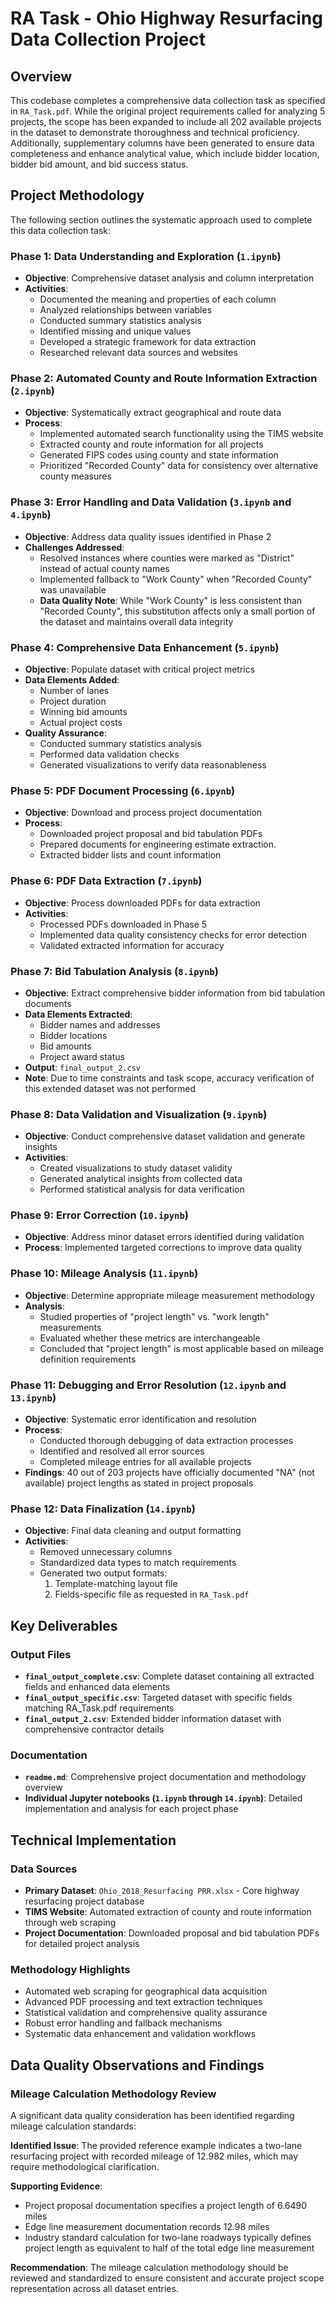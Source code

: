 # RA Task - Ohio Highway Resurfacing Data Collection Project

## Overview

This codebase completes a comprehensive data collection task as specified in `RA_Task.pdf`. While the original project requirements called for analyzing 5 projects, the scope has been expanded to include all 202 available projects in the dataset to demonstrate thoroughness and technical proficiency. Additionally, supplementary columns have been generated to ensure data completeness and enhance analytical value, which include bidder location, bidder bid amount, and bid success status. 

## Project Methodology

The following section outlines the systematic approach used to complete this data collection task:

### Phase 1: Data Understanding and Exploration (`1.ipynb`)
- **Objective**: Comprehensive dataset analysis and column interpretation
- **Activities**:
  - Documented the meaning and properties of each column
  - Analyzed relationships between variables
  - Conducted summary statistics analysis
  - Identified missing and unique values
  - Developed a strategic framework for data extraction
  - Researched relevant data sources and websites

### Phase 2: Automated County and Route Information Extraction (`2.ipynb`)
- **Objective**: Systematically extract geographical and route data
- **Process**:
  - Implemented automated search functionality using the TIMS website
  - Extracted county and route information for all projects
  - Generated FIPS codes using county and state information
  - Prioritized "Recorded County" data for consistency over alternative county measures

### Phase 3: Error Handling and Data Validation (`3.ipynb` and `4.ipynb`)
- **Objective**: Address data quality issues identified in Phase 2
- **Challenges Addressed**:
  - Resolved instances where counties were marked as "District" instead of actual county names
  - Implemented fallback to "Work County" when "Recorded County" was unavailable
  - **Data Quality Note**: While "Work County" is less consistent than "Recorded County", this substitution affects only a small portion of the dataset and maintains overall data integrity

### Phase 4: Comprehensive Data Enhancement (`5.ipynb`)
- **Objective**: Populate dataset with critical project metrics
- **Data Elements Added**:
  - Number of lanes
  - Project duration
  - Winning bid amounts
  - Actual project costs
- **Quality Assurance**:
  - Conducted summary statistics analysis
  - Performed data validation checks
  - Generated visualizations to verify data reasonableness

### Phase 5: PDF Document Processing (`6.ipynb`)
- **Objective**: Download and process project documentation
- **Process**:
  - Downloaded project proposal and bid tabulation PDFs
  - Prepared documents for engineering estimate extraction.
  - Extracted bidder lists and count information

### Phase 6: PDF Data Extraction (`7.ipynb`)
- **Objective**: Process downloaded PDFs for data extraction
- **Activities**:
  - Processed PDFs downloaded in Phase 5
  - Implemented data quality consistency checks for error detection
  - Validated extracted information for accuracy

### Phase 7: Bid Tabulation Analysis (`8.ipynb`)
- **Objective**: Extract comprehensive bidder information from bid tabulation documents
- **Data Elements Extracted**:
  - Bidder names and addresses
  - Bidder locations
  - Bid amounts
  - Project award status
- **Output**: `final_output_2.csv`
- **Note**: Due to time constraints and task scope, accuracy verification of this extended dataset was not performed

### Phase 8: Data Validation and Visualization (`9.ipynb`)
- **Objective**: Conduct comprehensive dataset validation and generate insights
- **Activities**:
  - Created visualizations to study dataset validity
  - Generated analytical insights from collected data
  - Performed statistical analysis for data verification

### Phase 9: Error Correction (`10.ipynb`)
- **Objective**: Address minor dataset errors identified during validation
- **Process**: Implemented targeted corrections to improve data quality

### Phase 10: Mileage Analysis (`11.ipynb`)
- **Objective**: Determine appropriate mileage measurement methodology
- **Analysis**:
  - Studied properties of "project length" vs. "work length" measurements
  - Evaluated whether these metrics are interchangeable
  - Concluded that "project length" is most applicable based on mileage definition requirements

### Phase 11: Debugging and Error Resolution (`12.ipynb` and `13.ipynb`)
- **Objective**: Systematic error identification and resolution
- **Process**:
  - Conducted thorough debugging of data extraction processes
  - Identified and resolved all error sources
  - Completed mileage entries for all available projects
- **Findings**: 40 out of 203 projects have officially documented "NA" (not available) project lengths as stated in project proposals

### Phase 12: Data Finalization (`14.ipynb`)
- **Objective**: Final data cleaning and output formatting
- **Activities**:
  - Removed unnecessary columns
  - Standardized data types to match requirements
  - Generated two output formats:
    1. Template-matching layout file
    2. Fields-specific file as requested in `RA_Task.pdf`

## Key Deliverables

### Output Files
- **`final_output_complete.csv`**: Complete dataset containing all extracted fields and enhanced data elements
- **`final_output_specific.csv`**: Targeted dataset with specific fields matching RA_Task.pdf requirements
- **`final_output_2.csv`**: Extended bidder information dataset with comprehensive contractor details

### Documentation
- **`readme.md`**: Comprehensive project documentation and methodology overview
- **Individual Jupyter notebooks (`1.ipynb` through `14.ipynb`)**: Detailed implementation and analysis for each project phase

## Technical Implementation

### Data Sources
- **Primary Dataset**: `Ohio_2018_Resurfacing PRR.xlsx` - Core highway resurfacing project database
- **TIMS Website**: Automated extraction of county and route information through web scraping
- **Project Documentation**: Downloaded proposal and bid tabulation PDFs for detailed project analysis

### Methodology Highlights
- Automated web scraping for geographical data acquisition
- Advanced PDF processing and text extraction techniques
- Statistical validation and comprehensive quality assurance
- Robust error handling and fallback mechanisms
- Systematic data enhancement and validation workflows

## Data Quality Observations and Findings

### Mileage Calculation Methodology Review
A significant data quality consideration has been identified regarding mileage calculation standards:

**Identified Issue**: The provided reference example indicates a two-lane resurfacing project with recorded mileage of 12.982 miles, which may require methodological clarification.

**Supporting Evidence**:
- Project proposal documentation specifies a project length of 6.6490 miles
- Edge line measurement documentation records 12.98 miles
- Industry standard calculation for two-lane roadways typically defines project length as equivalent to half of the total edge line measurement

**Recommendation**: The mileage calculation methodology should be reviewed and standardized to ensure consistent and accurate project scope representation across all dataset entries.